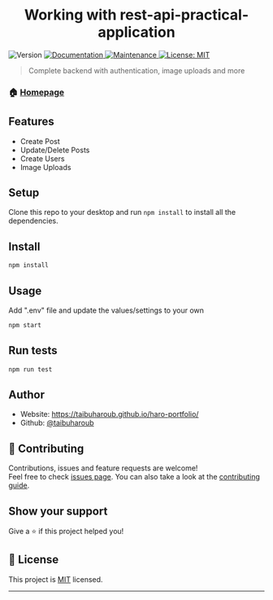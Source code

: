 <h1 align="center">Working with rest-api-practical-application</h1>
<p>
  <img alt="Version" src="https://img.shields.io/badge/version-1.0.0-blue.svg?cacheSeconds=2592000" />
  <a href="https://github.com/taibuharoub/rest-api-practical-application#readme" target="_blank">
    <img alt="Documentation" src="https://img.shields.io/badge/documentation-yes-brightgreen.svg" />
  </a>
  <a href="https://github.com/taibuharoub/rest-api-practical-application/graphs/commit-activity" target="_blank">
    <img alt="Maintenance" src="https://img.shields.io/badge/Maintained%3F-yes-green.svg" />
  </a>
  <a href="https://github.com/taibuharoub/rest-api-practical-application/blob/master/LICENSE" target="_blank">
    <img alt="License: MIT" src="https://img.shields.io/github/license/taibuharoub/rest-api-practical-application" />
  </a>
</p>

> Complete backend with authentication, image uploads and more

### 🏠 [Homepage](https://github.com/taibuharoub/rest-api-practical-application#readme)

## Features
- Create Post
- Update/Delete Posts
- Create Users
- Image Uploads

## Setup
Clone this repo to your desktop and run `npm install` to install all the dependencies.
## Install

```sh
npm install
```
## Usage

Add ".env" file and update the values/settings to your own


```sh
npm start
```

## Run tests

```sh
npm run test
```

## Author

* Website: https://taibuharoub.github.io/haro-portfolio/
* Github: [@taibuharoub](https://github.com/taibuharoub)

## 🤝 Contributing

Contributions, issues and feature requests are welcome!<br />Feel free to check [issues page](https://github.com/taibuharoub/rest-api-practical-application/issues). You can also take a look at the [contributing guide](https://github.com/taibuharoub/rest-api-practical-application/blob/master/CONTRIBUTING.md).

## Show your support

Give a ⭐️ if this project helped you!

## 📝 License

This project is [MIT](https://github.com/taibuharoub/rest-api-practical-application/blob/master/LICENSE) licensed.

***
